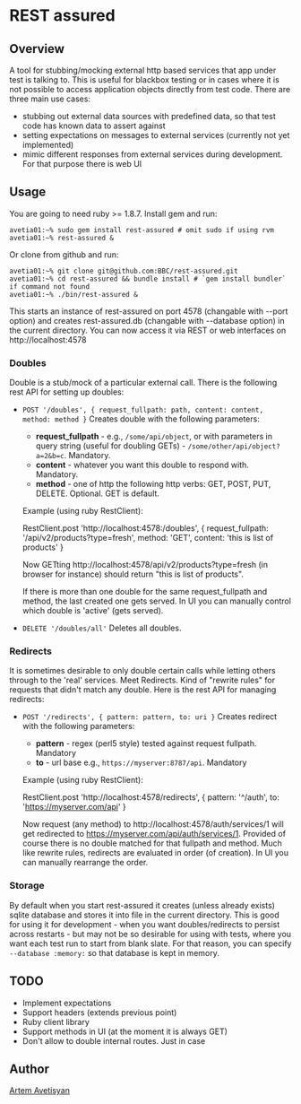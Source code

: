 # REST assured

## Overview

A tool for stubbing/mocking external http based services that app under test is talking to. This is useful for blackbox testing or in cases where it is not possible to access application objects directly from test code.
There are three main use cases:

* stubbing out external data sources with predefined data, so that test code has known data to assert against
* setting expectations on messages to external services (currently not yet implemented)
* mimic different responses from external services during development. For that purpose there is web UI

## Usage

You are going to need ruby >= 1.8.7. Install gem and run:

    avetia01:~% sudo gem install rest-assured # omit sudo if using rvm
    avetia01:~% rest-assured &

Or clone from github and run:

    avetia01:~% git clone git@github.com:BBC/rest-assured.git
    avetia01:~% cd rest-assured && bundle install # `gem install bundler` if command not found
    avetia01:~% ./bin/rest-assured &

This starts an instance of rest-assured on port 4578 (changable with --port option) and creates rest-assured.db (changable with --database option) in the current directory. You can now access it via REST or web interfaces on http://localhost:4578

### Doubles

Double is a stub/mock of a particular external call. There is the following rest API for setting up doubles:

* `POST '/doubles', { request_fullpath: path, content: content, method: method }`
  Creates double with the following parameters:

  - __request_fullpath__ - e.g., `/some/api/object`, or with parameters in query string (useful for doubling GETs) - `/some/other/api/object?a=2&b=c`. Mandatory.
  - __content__ - whatever you want this double to respond with. Mandatory.
  - __method__ - one of http the following http verbs: GET, POST, PUT, DELETE. Optional. GET is default.

  Example (using ruby RestClient):
  
    RestClient.post 'http://localhost:4578:/doubles', { request_fullpath: '/api/v2/products?type=fresh', method: 'GET', content: 'this is list of products' }

  Now GETting http://localhost:4578/api/v2/products?type=fresh (in browser for instance) should return "this is list of products".

  If there is more than one double for the same request\_fullpath and method, the last created one gets served. In UI you can manually control which double is 'active' (gets served).

* `DELETE '/doubles/all'`
  Deletes all doubles.

### Redirects

It is sometimes desirable to only double certain calls while letting others through to the 'real' services. Meet Redirects. Kind of "rewrite rules" for requests that didn't match any double. Here is the rest API for managing redirects:

* `POST '/redirects', { pattern: pattern, to: uri }` Creates redirect with the following parameters:

  - __pattern__ - regex (perl5 style) tested against request fullpath. Mandatory
  - __to__ - url base e.g., `https://myserver:8787/api`. Mandatory

  Example (using ruby RestClient):

    RestClient.post 'http://localhost:4578/redirects', { pattern: '^/auth', to: 'https://myserver.com/api' }

  Now request (any method) to http://localhost:4578/auth/services/1 will get redirected to https://myserver.com/api/auth/services/1. Provided of course there is no double matched for that fullpath and method.
  Much like rewrite rules, redirects are evaluated in order (of creation). In UI you can manually rearrange the order.

### Storage

By default when you start rest-assured it creates (unless already exists) sqlite database and stores it into file in the current directory. This is good for using it for development - when you want doubles/redirects to persist across restarts - but may not be so desirable for using with tests, where you want each test run to start from blank slate. For that reason, you can specify `--database :memory:` so that database is kept in memory.

## TODO

* Implement expectations
* Support headers (extends previous point)
* Ruby client library
* Support methods in UI (at the moment it is always GET)
* Don't allow to double internal routes. Just in case

## Author

[Artem Avetisyan](https://github.com/artemave)
